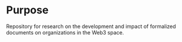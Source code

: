 # Purpose

Repository for research on the development and impact of formalized documents on organizations in the Web3 space. 
